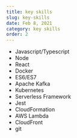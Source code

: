 ```yaml
---
title: key skills
slug: key-skills
date: Feb 8, 2021
category: key skills
order: 2
---
```


- Javascript/Typescript
- Node
- React
- Docker
- ES6/ES7
- Apache Kafka
- Kubernetes
- Serverless Framework
- Jest
- CloudFormation
- AWS Lambda
- CloudFront
- git
